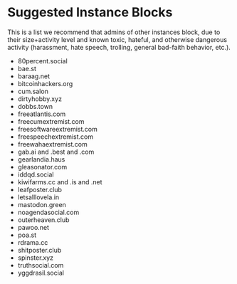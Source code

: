 Suggested Instance Blocks
=========================

This is a list we recommend that admins of other instances block, due to
their size+activity level and known toxic, hateful, and otherwise dangerous
activity (harassment, hate speech, trolling, general bad-faith behavior,
etc.).

* 80percent.social
* bae.st
* baraag.net
* bitcoinhackers.org
* cum.salon
* dirtyhobby.xyz
* dobbs.town
* freeatlantis.com
* freecumextremist.com
* freesoftwareextremist.com
* freespeechextremist.com
* freewahaextremist.com
* gab.ai and .best and .com
* gearlandia.haus
* gleasonator.com
* iddqd.social
* kiwifarms.cc and .is and .net
* leafposter.club
* letsalllovela.in
* mastodon.green
* noagendasocial.com
* outerheaven.club
* pawoo.net
* poa.st
* rdrama.cc
* shitposter.club
* spinster.xyz
* truthsocial.com
* yggdrasil.social
